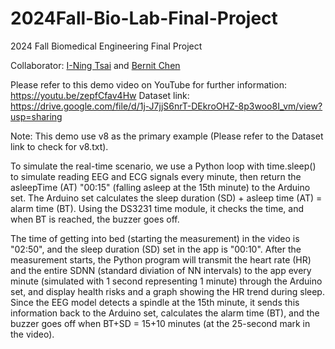 # 2024Fall-Bio-Lab-Final-Project
2024 Fall Biomedical Engineering Final Project

Collaborator: [I-Ning Tsai](https://github.com/ining310) and [Bernit Chen](https://github.com/Bernit-Chen)

Please refer to this demo video on YouTube for further information: https://youtu.be/zepfCfav4Hw
Dataset link: https://drive.google.com/file/d/1j-J7jjS6nrT-DEkroOHZ-8p3woo8I_vm/view?usp=sharing

Note: 
This demo use v8 as the primary example (Please refer to the Dataset link to check for v8.txt). 

To simulate the real-time scenario, we use a Python loop with time.sleep() to simulate reading EEG and ECG signals every minute, then return the asleepTime (AT) "00:15" (falling asleep at the 15th minute) to the Arduino set. The Arduino set calculates the sleep duration (SD) + asleep time (AT) = alarm time (BT). Using the DS3231 time module, it checks the time, and when BT is reached, the buzzer goes off.

The time of getting into bed (starting the measurement) in the video is "02:50", and the sleep duration (SD) set in the app is "00:10". After the measurement starts, the Python program will transmit the heart rate (HR) and the entire SDNN (standard diviation of NN intervals) to the app every minute (simulated with 1 second representing 1 minute) through the Arduino set, and display health risks and a graph showing the HR trend during sleep. Since the EEG model detects a spindle at the 15th minute, it sends this information back to the Arduino set, calculates the alarm time (BT), and the buzzer goes off when BT+SD = 15+10 minutes (at the 25-second mark in the video).


